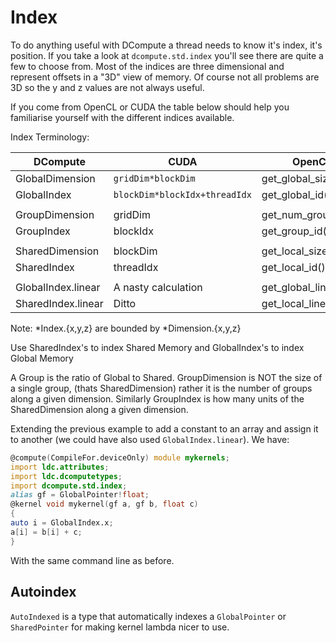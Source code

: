 Index
=====

To do anything useful with DCompute a thread needs to know it's index, it's position.
If you take a look at `dcompute.std.index` you'll see there are quite a few to choose from.
Most of the indices are three dimensional and represent offsets in a "3D" view of memory.
Of course not all problems are 3D so the y and z values are not always useful.

If you come from OpenCL or CUDA the table below should help you familiarise yourself with the different indices available.

Index Terminology:

| DCompute           | CUDA                        | OpenCL
|--------------------|-----------------------------|--------
| GlobalDimension    | `gridDim*blockDim`            | get_global_size()
| GlobalIndex        | `blockDim*blockIdx+threadIdx` | get_global_id()
|                    |                             |
| GroupDimension     | gridDim                     | get_num_groups()
| GroupIndex         | blockIdx                    | get_group_id()
|                    |                             |
| SharedDimension    | blockDim                    | get_local_size()
| SharedIndex        | threadIdx                   | get_local_id()
|                    |                             |
| GlobalIndex.linear | A nasty calculation         | get_global_linear_id()
| SharedIndex.linear | Ditto                       | get_local_linear_id()

Note:
\*Index.{x,y,z} are bounded by \*Dimension.{x,y,z}

Use SharedIndex's to index Shared Memory and GlobalIndex's to index Global Memory

A Group is the ratio of Global to Shared. GroupDimension is NOT the size of a single
group, (thats SharedDimension) rather it is the number of groups along a given dimension.
Similarly GroupIndex is how many units of the SharedDimension along a given dimension.

Extending the previous example to add a constant to an array and assign it to another 
(we could have also used `GlobalIndex.linear`). We have:

```d
@compute(CompileFor.deviceOnly) module mykernels;
import ldc.attributes;
import ldc.dcomputetypes;
import dcompute.std.index;
alias gf = GlobalPointer!float;
@kernel void mykernel(gf a, gf b, float c)
{
auto i = GlobalIndex.x;
a[i] = b[i] + c;
}
```  

With the same command line as before.

Autoindex
---------

`AutoIndexed` is a type that automatically indexes a `GlobalPointer` or `SharedPointer` 
for making kernel lambda nicer to use.
